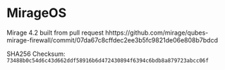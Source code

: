 # MirageOS

Mirage 4.2 built from pull request hhttps://github.com/mirage/qubes-mirage-firewall/commit/07da67c8cffdec2ee3b5fc9821de06e808b7bdcd

SHA256 Checksum: `73488b0c54d6c43d662ddf58916b6d472430894f6394c6bdb8a879723abcc06f`
